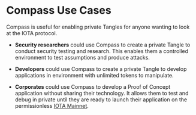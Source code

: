 # Compass Use Cases

Compass is useful for enabling private Tangles for anyone wanting to look at the IOTA protocol.  

- **Security researchers** could use Compass to create a private Tangle to conduct security testing and research. This enables them a controlled environment to test assumptions and produce attacks.  

- **Developers** could use Compass to create a private Tangle to develop applications in environment with unlimited tokens to manipulate.  

- **Corporates** could use Compass to develop a Proof of Concept application without sharing their technology. It allows them to test and debug in private until they are ready to launch their application on the permissionless [IOTA Mainnet](#).
 
